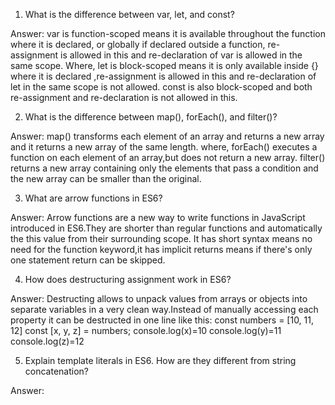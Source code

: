 1) What is the difference between var, let, and const?

Answer: var is function-scoped means it is available throughout the function where it is declared, or globally if declared outside a function, re-assignment is allowed in this and re-declaration of var is allowed in the same scope.
Where, let is block-scoped means it is only available inside {} where it is declared ,re-assignment is allowed in this and re-declaration of let in the same scope is not allowed.
const is also block-scoped and both re-assignment and re-declaration is not allowed in this.

2) What is the difference between map(), forEach(), and filter()?

Answer: map() transforms each element of an array and returns a new array and it returns a new array of the same length.
where, forEach() executes a function on each element of an array,but does not return a new array.
filter() returns a new array containing only the elements that pass a condition and the new array can be smaller than the original.


3) What are arrow functions in ES6?

Answer: Arrow functions are a new way to write functions in JavaScript introduced in ES6.They are shorter than regular functions and automatically the this value from their surrounding scope.
It has short syntax means no need for the function keyword,it has implicit returns means if there's only one statement return can be skipped.

4) How does destructuring assignment work in ES6?

Answer: Destructing allows to unpack values from arrays or objects into separate variables in a very clean way.Instead of manually accessing each property it can be destructed in one line like this:
const numbers = [10, 11, 12]
const [x, y, z] = numbers;
console.log(x)=10
console.log(y)=11
console.log(z)=12

5) Explain template literals in ES6. How are they different from string concatenation?

Answer: 
 